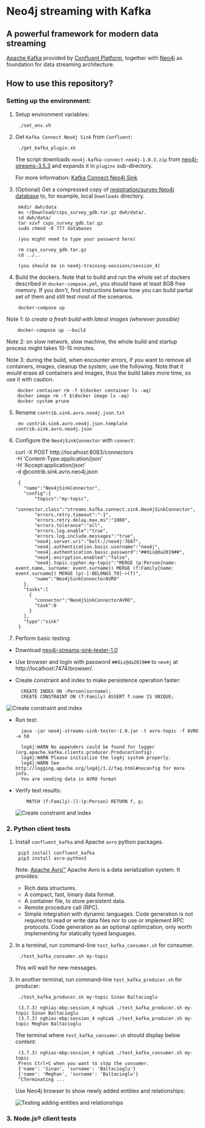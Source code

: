 # Neo4j streaming with Kafka

## A powerful framework for modern data streaming

[Apache Kafka](https://kafka.apache.org) provided by [Confluent Platform](https://www.confluent.io/product/confluent-platform/), together with [Neo4j](https://neo4j.com) as foundation for data streaming architecture.

## How to use this repository?

### Setting up the environment:

1. Setup environment variables:

        ./set_env.sh

2. Get `Kafka Connect Neo4j Sink` from `Confluent`:

        ./get_kafka_plugin.sh

    The script downloads `neo4j-kafka-connect-neo4j-1.0.3.zip` from [neo4j-streams-3.5.3](https://github.com/neo4j-contrib/neo4j-streams/releases/download/3.5.3/) and expands it in `plugins` sub-directory.

    For more information: [Kafka Connect Neo4j Sink](https://www.confluent.io/connector/kafka-connect-neo4j-sink/)

3. (Optional) Get a compressed copy of [registration/survey Neo4j database](https://drive.google.com/open?id=1r4mc6piO86ELTtRFZP-c8a5qpac4LTU3) to, for example, local `Downloads` directory.

        mkdir dwh/data
        mv ~/Download/csps_survey_gdb.tar.gz dwh/data/.
        cd dwh/data/
        tar xzvf csps_survey_gdb.tar.gz
        sudo chmod -R 777 databases

        (you might need to type your password here)

        rm csps_survey_gdb.tar.gz
        cd ../..

        (you should be in neo4j-training-sessions/session_4)

4. Build the dockers. Note that to build and run the whole set of dockers described in `docker-compose.yml`, you should have at least 8GB free memory. If you don't, find instructions below how you can build partial set of them and still test most of the scenarios.

        docker-compose up

  Note 1: *to create a fresh build with latest images (wherever possible)*

        docker-compose up --build

  Note 2: on slow network, slow machine, the whole build and startup process might takes 10-15 minutes.

  Note 3: during the build, when encounter errors, if you want to remove all containers, images, cleanup the system, use the following. Note that it would erase all containers and images, thus the build takes more time, so use it with caution.

        docker container rm -f $(docker container ls -aq)
        docker image rm -f $(docker image ls -aq)
        docker system prune

5. Rename `contrib.sink.avro.neo4j.json.txt`

        mv contrib.sink.avro.neo4j.json.template contrib.sink.avro.neo4j.json

6. Configure the `Neo4jSinkConnector` with `connect`:

      curl -X POST http://localhost:8083/connectors \
        -H 'Content-Type:application/json' \
        -H 'Accept:application/json' \
        -d @contrib.sink.avro.neo4j.json

        {  
          "name":"Neo4jSinkConnector",
          "config":{  
              "topics":"my-topic",
              "connector.class":"streams.kafka.connect.sink.Neo4jSinkConnector",
              "errors.retry.timeout":"-1",
              "errors.retry.delay.max.ms":"1000",
              "errors.tolerance":"all",
              "errors.log.enable":"true",
              "errors.log.include.messages":"true",
              "neo4j.server.uri":"bolt://neo4j:7687",
              "neo4j.authentication.basic.username":"neo4j",
              "neo4j.authentication.basic.password":"##dis@da2019##",
              "neo4j.encryption.enabled":"false",
              "neo4j.topic.cypher.my-topic":"MERGE (p:Person{name: event.name, surname: event.surname}) MERGE (f:Family{name: event.surname}) MERGE (p)-[:BELONGS_TO]->(f)",
              "name":"Neo4jSinkConnectorAVRO"
          },
          "tasks":[  
            {  
              "connector":"Neo4jSinkConnectorAVRO",
              "task":0
            }
          ],
          "type":"sink"
        }

7. Perform basic testing:

  - Download [neo4j-streams-sink-tester-1.0](https://github.com/conker84/neo4j-streams-sink-tester/releases/download/1/neo4j-streams-sink-tester-1.0.jar)

  - Use browser and login with password `##dis@da2019##` to `neo4j` at http://localhost:7474/browser/.

  - Create constraint and index to make persistence operation faster:

          CREATE INDEX ON :Person(surname);
          CREATE CONSTRAINT ON (f:Family) ASSERT f.name IS UNIQUE;

  ![Create constraint and index](images/create_indexes_for_testing.png)

  - Run test:

          java -jar neo4j-streams-sink-tester-1.0.jar -t avro-topic -f AVRO -e 50

          log4j:WARN No appenders could be found for logger (org.apache.kafka.clients.producer.ProducerConfig).
          log4j:WARN Please initialize the log4j system properly.
          log4j:WARN See http://logging.apache.org/log4j/1.2/faq.html#noconfig for more info.
          You are sending data in AVRO format

- Verify test results:

          MATCH (f:Family)-[]-(p:Person) RETURN f, p;

  ![Create constraint and index](images/test_graph.png)

### 2. Python client tests

1. Install `confluent_kafka` and Apache `avro` python packages.

        pip3 install confluent_kafka
        pip3 install avro-python3

    Note: [Apache Avro™](https://avro.apache.org) Apache Avro is a data serialization system. It provides:
    - Rich data structures.
    - A compact, fast, binary data format.
    - A container file, to store persistent data.
    - Remote procedure call (RPC).
    - Simple integration with dynamic languages. Code generation is not required to read or write data files nor to use or implement RPC protocols. Code generation as an optional optimization, only worth implementing for statically typed languages.


2. In a terminal, run command-line `test_kafka_consumer.sh` for consumer.

        ./test_kafka_consumer.sh my-topic

      This will wait for new messages.

3. In another terminal, run command-line `test_kafka_producer.sh` for producer:

        ./test_kafka_producer.sh my-topic Sinan Baltacioglu

        (3.7.3) nghias-mbp:session_4 nghia$ ./test_kafka_producer.sh my-topic Sinan Baltacioglu
        (3.7.3) nghias-mbp:session_4 nghia$ ./test_kafka_producer.sh my-topic Meghan Baltacioglu

      The terminal where `test_kafka_consumer.sh` should display below content:

        (3.7.3) nghias-mbp:session_4 nghia$ ./test_kafka_consumer.sh my-topic
        Press Ctrl+C when you want to stop the consumer.
        {'name': 'Sinan', 'surname': 'Baltacioglu'}
        {'name': 'Meghan', 'surname': 'Baltacioglu'}
        ^CTerminating ...

      Use Neo4j browser to show newly added entities and relationships:

      ![Testing adding entities and relationships](images/test_python_client.png)  

### 3. Node.js® client tests
